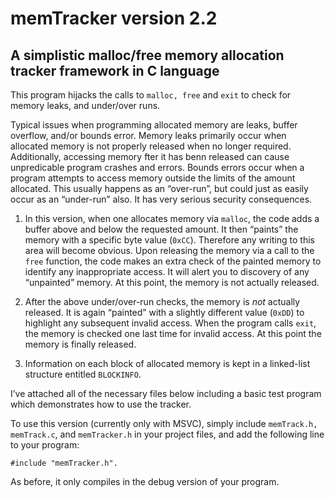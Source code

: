 # memTracker version 2.2

## A simplistic malloc/free memory allocation tracker framework in C language

This program hijacks the calls to ```malloc, free``` and ```exit``` to check for memory leaks, and under/over runs.

Typical issues when programming allocated memory are leaks, buffer overflow, and/or bounds error. Memory leaks primarily occur when allocated memory is not properly released when no longer required. Additionally, accessing memory fter it has benn released can cause unpredicable program crashes and errors. Bounds errors occur when a program attempts to access memory outside the limits of the amount allocated. This usually happens as an “over-run”, but could just as easily occur as an “under-run” also. It has very serious security consequences.
 
1. In this version, when one allocates memory via ```malloc```, the code adds a buffer above and below the requested amount. It then “paints” the memory with a specific byte value (```0xCC```). Therefore any writing to this area will become obvious. Upon releasing the memory via a call to the ```free``` function, the code makes an extra check of the painted memory to identify any inappropriate access. It will alert you to discovery of any “unpainted” memory. At this point, the memory is not actually released.
 
2. After the above under/over-run checks, the memory is *not* actually released. It is again “painted” with a slightly different value (```0xDD```) to highlight any subsequent invalid access.  When the program calls ```exit```, the memory is checked one last time for invalid access. At this point the memory is finally released. 

3. Information on each block of allocated memory is kept in a linked-list structure entitled ```BLOCKINFO```.

I’ve attached all of the necessary files below including a basic test program which demonstrates how to use the tracker.
 
To use this version (currently only with MSVC), simply include ```memTrack.h, memTrack.c```, and ```memTracker.h``` in your project files, and add the following line to your program:
 
```#include "memTracker.h".```
 
As before, it only compiles in the debug version of your program.
